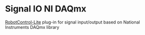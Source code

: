 # Signal IO NI DAQmx

[RobotControl-Lite](https://github.com/LabDin/RobotSystem-Lite) plug-in for signal input/output based on National Instruments DAQmx library 
